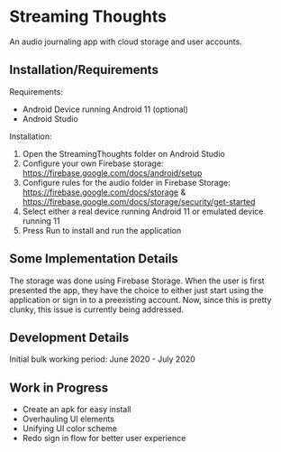# Streaming Thoughts
An audio journaling app with cloud storage and user accounts.

## Installation/Requirements
Requirements:
- Android Device running Android 11 (optional)
- Android Studio

Installation:
1. Open the StreamingThoughts folder on Android Studio
2. Configure your own Firebase storage: https://firebase.google.com/docs/android/setup
3. Configure rules for the audio folder in Firebase Storage: https://firebase.google.com/docs/storage & https://firebase.google.com/docs/storage/security/get-started
4. Select either a real device running Android 11 or emulated device running 11
5. Press Run to install and run the application

## Some Implementation Details
The storage was done using Firebase Storage. When the user is first presented the 
app, they have the choice to either just start using the application or sign in to
a preexisting account. Now, since this is pretty clunky, this issue is currently
being addressed. 

## Development Details
Initial bulk working period: June 2020 - July 2020

## Work in Progress 
- Create an apk for easy install
- Overhauling UI elements
- Unifying UI color scheme
- Redo sign in flow for better user experience
